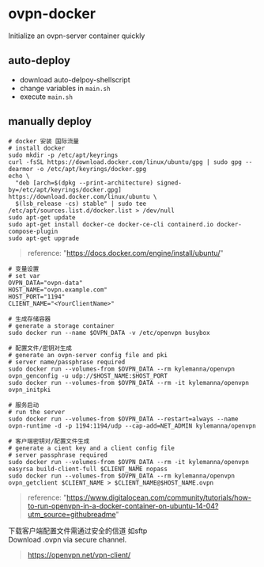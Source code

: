 # ovpn-docker
Initialize an ovpn-server container quickly
## auto-deploy
- download auto-delpoy-shellscript  
- change variables in `main.sh`  
- execute `main.sh`

## manually deploy
```
# docker 安装 国际流量
# install docker 
sudo mkdir -p /etc/apt/keyrings
curl -fsSL https://download.docker.com/linux/ubuntu/gpg | sudo gpg --dearmor -o /etc/apt/keyrings/docker.gpg
echo \
  "deb [arch=$(dpkg --print-architecture) signed-by=/etc/apt/keyrings/docker.gpg] https://download.docker.com/linux/ubuntu \
  $(lsb_release -cs) stable" | sudo tee /etc/apt/sources.list.d/docker.list > /dev/null
sudo apt-get update
sudo apt-get install docker-ce docker-ce-cli containerd.io docker-compose-plugin
sudo apt-get upgrade
```
> reference: "https://docs.docker.com/engine/install/ubuntu/"

```
# 变量设置
# set var
OVPN_DATA="ovpn-data"
HOST_NAME="ovpn.example.com"
HOST_PORT="1194"
CLIENT_NAME="<YourClientName>"

# 生成存储容器
# generate a storage container
sudo docker run --name $OVPN_DATA -v /etc/openvpn busybox

# 配置文件/密钥对生成
# generate an ovpn-server config file and pki
# server name/passphrase required
sudo docker run --volumes-from $OVPN_DATA --rm kylemanna/openvpn ovpn_genconfig -u udp://$HOST_NAME:$HOST_PORT
sudo docker run --volumes-from $OVPN_DATA --rm -it kylemanna/openvpn ovpn_initpki

# 服务启动
# run the server
sudo docker run --volumes-from $OVPN_DATA --restart=always --name ovpn-runtime -d -p 1194:1194/udp --cap-add=NET_ADMIN kylemanna/openvpn

# 客户端密钥对/配置文件生成
# generate a cient key and a client config file
# server passphrase required
sudo docker run --volumes-from $OVPN_DATA --rm -it kylemanna/openvpn easyrsa build-client-full $CLIENT_NAME nopass
sudo docker run --volumes-from $OVPN_DATA --rm kylemanna/openvpn ovpn_getclient $CLIENT_NAME > $CLIENT_NAME@$HOST_NAME.ovpn
```
> reference: "https://www.digitalocean.com/community/tutorials/how-to-run-openvpn-in-a-docker-container-on-ubuntu-14-04?utm_source=githubreadme"

下载客户端配置文件需通过安全的信道 如sftp  
Download <ClientName>.ovpn via secure channel.  

> https://openvpn.net/vpn-client/
  

